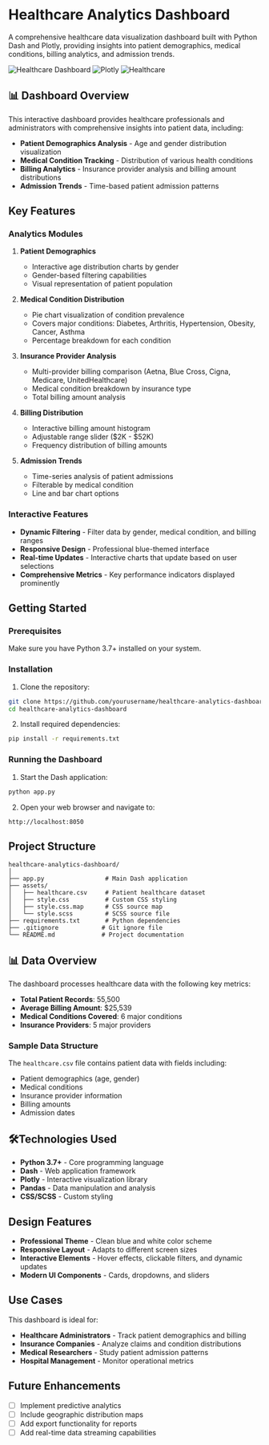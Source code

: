 # Healthcare Analytics Dashboard

A comprehensive healthcare data visualization dashboard built with Python Dash and Plotly, providing insights into patient demographics, medical conditions, billing analytics, and admission trends.

![Healthcare Dashboard](https://img.shields.io/badge/Python-Dash-blue)
![Plotly](https://img.shields.io/badge/Plotly-Interactive-green)
![Healthcare](https://img.shields.io/badge/Healthcare-Analytics-red)

## 📊 Dashboard Overview

This interactive dashboard provides healthcare professionals and administrators with comprehensive insights into patient data, including:

- **Patient Demographics Analysis** - Age and gender distribution visualization
- **Medical Condition Tracking** - Distribution of various health conditions
- **Billing Analytics** - Insurance provider analysis and billing amount distributions
- **Admission Trends** - Time-based patient admission patterns

## Key Features

### Analytics Modules

1. **Patient Demographics**
   - Interactive age distribution charts by gender
   - Gender-based filtering capabilities
   - Visual representation of patient population

2. **Medical Condition Distribution**
   - Pie chart visualization of condition prevalence
   - Covers major conditions: Diabetes, Arthritis, Hypertension, Obesity, Cancer, Asthma
   - Percentage breakdown for each condition

3. **Insurance Provider Analysis**
   - Multi-provider billing comparison (Aetna, Blue Cross, Cigna, Medicare, UnitedHealthcare)
   - Medical condition breakdown by insurance type
   - Total billing amount analysis

4. **Billing Distribution**
   - Interactive billing amount histogram
   - Adjustable range slider ($2K - $52K)
   - Frequency distribution of billing amounts

5. **Admission Trends**
   - Time-series analysis of patient admissions
   - Filterable by medical condition
   - Line and bar chart options

### Interactive Features

- **Dynamic Filtering** - Filter data by gender, medical condition, and billing ranges
- **Responsive Design** - Professional blue-themed interface
- **Real-time Updates** - Interactive charts that update based on user selections
- **Comprehensive Metrics** - Key performance indicators displayed prominently

## Getting Started

### Prerequisites

Make sure you have Python 3.7+ installed on your system.

### Installation

1. Clone the repository:
```bash
git clone https://github.com/yourusername/healthcare-analytics-dashboard.git
cd healthcare-analytics-dashboard
```

2. Install required dependencies:
```bash
pip install -r requirements.txt
```

### Running the Dashboard

1. Start the Dash application:
```bash
python app.py
```

2. Open your web browser and navigate to:
```
http://localhost:8050
```

## Project Structure

```
healthcare-analytics-dashboard/
│
├── app.py                 # Main Dash application
├── assets/
│   ├── healthcare.csv     # Patient healthcare dataset
│   ├── style.css          # Custom CSS styling
│   ├── style.css.map      # CSS source map
│   └── style.scss         # SCSS source file
├── requirements.txt       # Python dependencies
├── .gitignore            # Git ignore file
└── README.md             # Project documentation
```

## 📊 Data Overview

The dashboard processes healthcare data with the following key metrics:

- **Total Patient Records**: 55,500
- **Average Billing Amount**: $25,539
- **Medical Conditions Covered**: 6 major conditions
- **Insurance Providers**: 5 major providers

### Sample Data Structure

The `healthcare.csv` file contains patient data with fields including:
- Patient demographics (age, gender)
- Medical conditions
- Insurance provider information
- Billing amounts
- Admission dates

## 🛠Technologies Used

- **Python 3.7+** - Core programming language
- **Dash** - Web application framework
- **Plotly** - Interactive visualization library
- **Pandas** - Data manipulation and analysis
- **CSS/SCSS** - Custom styling

## Design Features

- **Professional Theme** - Clean blue and white color scheme
- **Responsive Layout** - Adapts to different screen sizes
- **Interactive Elements** - Hover effects, clickable filters, and dynamic updates
- **Modern UI Components** - Cards, dropdowns, and sliders

## Use Cases

This dashboard is ideal for:

- **Healthcare Administrators** - Track patient demographics and billing
- **Insurance Companies** - Analyze claims and condition distributions
- **Medical Researchers** - Study patient admission patterns
- **Hospital Management** - Monitor operational metrics

## Future Enhancements

- [ ] Implement predictive analytics
- [ ] Include geographic distribution maps
- [ ] Add export functionality for reports
- [ ] Add real-time data streaming capabilities
